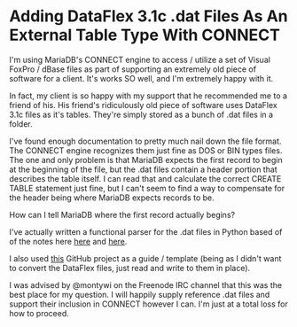 # Adding DataFlex 3.1c .dat Files As An External Table Type With CONNECT

I'm using MariaDB's CONNECT engine to access / utilize a set of Visual FoxPro / dBase files as part of supporting an extremely old piece of software for a client. It's works SO well, and I'm extremely happy with it.

In fact, my client is so happy with my support that he recommended me to a friend of his. His friend's ridiculously old piece of software uses DataFlex 3.1c files as it's tables. They're simply stored as a bunch of .dat files in a folder.

I've found enough documentation to pretty much nail down the file format. The CONNECT engine recognizes them just fine as DOS or BIN types files. The one and only problem is that MariaDB expects the first record to begin at the beginning of the file, but the .dat files contain a header portion that describes the table itself. I can read that and calculate the correct CREATE TABLE statement just fine, but I can't seem to find a way to compensate for the header being where MariaDB expects records to be.

How can I tell MariaDB where the first record actually begins?

I've actually written a functional parser for the .dat files in Python based of of the notes here [here](https://hwiegman.home.xs4all.nl/fileformats/dat/DATAFLEX.txt) and [here](https://code.activestate.com/lists/perl-dbi-dev/1529/).

I also used [this](https://github.com/tforsberg/DataFlexToSQLite) GitHub project as a guide / template (being as I didn't want to convert the DataFlex files, just read and write to them in place).

I was advised by @montywi on the Freenode IRC channel that this was the best place for my question. I will happily supply reference .dat files and support their inclusion in CONNECT however I can. I'm just at a total loss for how to proceed.